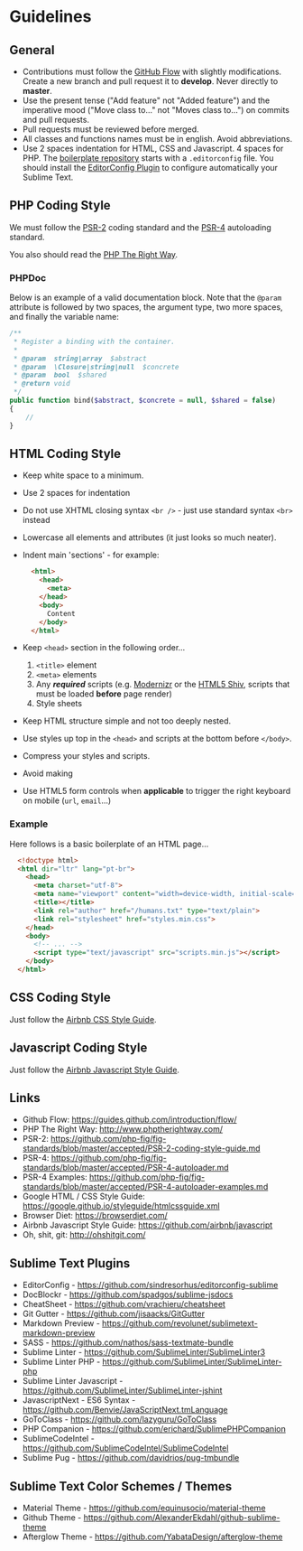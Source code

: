 Guidelines
=================

## General

* Contributions must follow the [GitHub Flow](https://guides.github.com/introduction/flow) with slightly modifications. Create a new branch and pull request it to **develop**. Never directly to **master**.
* Use the present tense ("Add feature" not "Added feature") and the imperative mood ("Move class to..." not "Moves class to...") on commits and pull requests.
* Pull requests must be reviewed before merged.
* All classes and functions names must be in english. Avoid abbreviations.
* Use 2 spaces indentation for HTML, CSS and Javascript. 4 spaces for PHP. The [boilerplate repository](https://github.com/clintdigital/clintdigital-boilerplate) starts with a `.editorconfig` file. You should install the [EditorConfig Plugin](https://github.com/sindresorhus/editorconfig-sublime) to configure automatically your Sublime Text.

## PHP Coding Style

We must follow the [PSR-2](https://github.com/php-fig/fig-standards/blob/master/accepted/PSR-2-coding-style-guide.md) coding standard and the [PSR-4](https://github.com/php-fig/fig-standards/blob/master/accepted/PSR-4-autoloader.md) autoloading standard.

You also should read the [PHP The Right Way](http://www.phptherightway.com).

### PHPDoc

Below is an example of a valid documentation block. Note that the `@param` attribute is followed by two spaces, the argument type, two more spaces, and finally the variable name:

```php
/**
 * Register a binding with the container.
 *
 * @param  string|array  $abstract
 * @param  \Closure|string|null  $concrete
 * @param  bool  $shared
 * @return void
 */
public function bind($abstract, $concrete = null, $shared = false)
{
    //
}
```

## HTML Coding Style

- Keep white space to a minimum.
- Use 2 spaces for indentation
- Do not use XHTML closing syntax `<br />` - just use standard syntax `<br>` instead
- Lowercase all elements and attributes (it just looks so much neater).
- Indent main 'sections' - for example:

  ```html
    <html>
      <head>
        <meta>
      </head>
      <body>
        Content
      </body>
    </html>
  ```
- Keep `<head>` section in the following order…
    1. `<title>` element
    2. `<meta>` elements
    2. Any ***required*** scripts (e.g. [Modernizr](http://modernizr.com/) or the [HTML5 Shiv](https://github.com/aFarkas/html5shiv), scripts that must be loaded **before** page render)
    3. Style sheets
- Keep HTML structure simple and not too deeply nested.
- Use styles up top in the `<head>` and scripts at the bottom before `</body>`.
- Compress your styles and scripts.
- Avoid making
- Use HTML5 form controls when **applicable** to trigger the right keyboard on mobile (`url`, `email`…)

### Example

Here follows is a basic boilerplate of an HTML page…

```html
  <!doctype html>
  <html dir="ltr" lang="pt-br">
    <head>
      <meta charset="utf-8">
      <meta name="viewport" content="width=device-width, initial-scale=1">
      <title></title>
      <link rel="author" href="/humans.txt" type="text/plain">
      <link rel="stylesheet" href="styles.min.css">
    </head>
    <body>
      <!-- ... -->
      <script type="text/javascript" src="scripts.min.js"></script>
    </body>
  </html>
```

## CSS Coding Style
Just follow the [Airbnb CSS Style Guide](https://github.com/airbnb/css).

## Javascript Coding Style
Just follow the [Airbnb Javascript Style Guide](https://github.com/airbnb/javascript).

## Links
- Github Flow: https://guides.github.com/introduction/flow/
- PHP The Right Way: http://www.phptherightway.com/
- PSR-2: https://github.com/php-fig/fig-standards/blob/master/accepted/PSR-2-coding-style-guide.md
- PSR-4: https://github.com/php-fig/fig-standards/blob/master/accepted/PSR-4-autoloader.md
- PSR-4 Examples: https://github.com/php-fig/fig-standards/blob/master/accepted/PSR-4-autoloader-examples.md
- Google HTML / CSS Style Guide: https://google.github.io/styleguide/htmlcssguide.xml
- Browser Diet: https://browserdiet.com/
- Airbnb Javascript Style Guide: https://github.com/airbnb/javascript
- Oh, shit, git: http://ohshitgit.com/

## Sublime Text Plugins
- EditorConfig - https://github.com/sindresorhus/editorconfig-sublime
- DocBlockr - https://github.com/spadgos/sublime-jsdocs
- CheatSheet - https://github.com/vrachieru/cheatsheet
- Git Gutter - https://github.com/jisaacks/GitGutter
- Markdown Preview - https://github.com/revolunet/sublimetext-markdown-preview
- SASS - https://github.com/nathos/sass-textmate-bundle
- Sublime Linter - https://github.com/SublimeLinter/SublimeLinter3
- Sublime Linter PHP - https://github.com/SublimeLinter/SublimeLinter-php
- Sublime Linter Javascript - https://github.com/SublimeLinter/SublimeLinter-jshint
- JavascriptNext - ES6 Syntax - https://github.com/Benvie/JavaScriptNext.tmLanguage
- GoToClass - https://github.com/lazyguru/GoToClass
- PHP Companion - https://github.com/erichard/SublimePHPCompanion
- SublimeCodeIntel - https://github.com/SublimeCodeIntel/SublimeCodeIntel
- Sublime Pug - https://github.com/davidrios/pug-tmbundle

## Sublime Text Color Schemes / Themes
- Material Theme - https://github.com/equinusocio/material-theme
- Github Theme - https://github.com/AlexanderEkdahl/github-sublime-theme
- Afterglow Theme - https://github.com/YabataDesign/afterglow-theme
